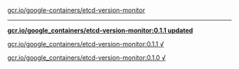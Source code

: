 [gcr.io/google-containers/etcd-version-monitor](https://hub.docker.com/r/anjia0532/etcd-version-monitor/tags/) 

----
**[gcr.io/google_containers/etcd-version-monitor:0.1.1 updated](https://hub.docker.com/r/anjia0532/etcd-version-monitor/tags/)**

[gcr.io/google_containers/etcd-version-monitor:0.1.1 √](https://hub.docker.com/r/anjia0532/etcd-version-monitor/tags/)

[gcr.io/google_containers/etcd-version-monitor:0.1.0 √](https://hub.docker.com/r/anjia0532/etcd-version-monitor/tags/)

